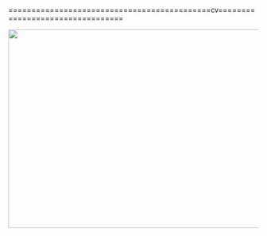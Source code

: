 ============================================cv=================================
<p align="center"><img src="https://i.ibb.co/GdsLDdY/cv.png" width="690" height="400"></p>
